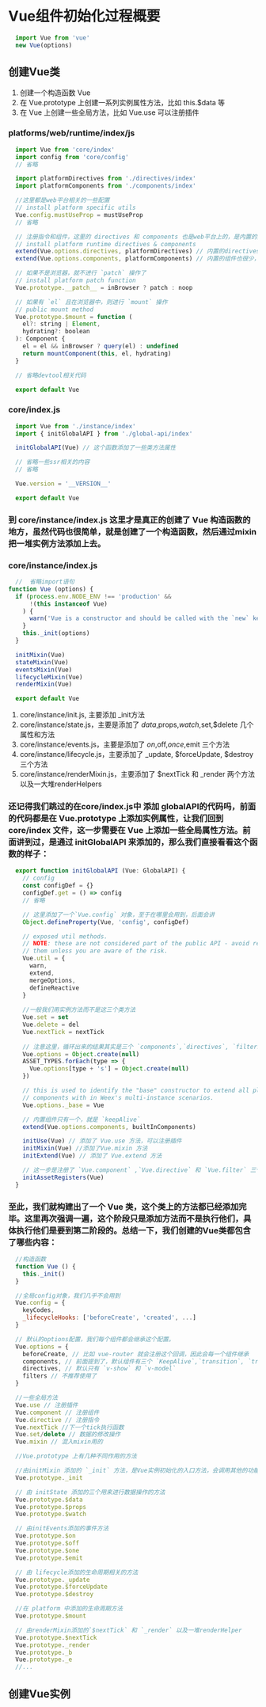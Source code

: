 # Vue组件初始化过程概要

``` javascript
  import Vue from 'vue'
  new Vue(options)
```

## 创建Vue类

1. 创建一个构造函数 Vue
2. 在 Vue.prototype 上创建一系列实例属性方法，比如 this.$data 等
3. 在 Vue 上创建一些全局方法，比如 Vue.use 可以注册插件

### platforms/web/runtime/index/js

```javascript
  import Vue from 'core/index'
  import config from 'core/config'
  // 省略

  import platformDirectives from './directives/index'
  import platformComponents from './components/index'

  //这里都是web平台相关的一些配置
  // install platform specific utils
  Vue.config.mustUseProp = mustUseProp
  // 省略

  // 注册指令和组件，这里的 directives 和 components 也是web平台上的，是内置的指令和组件，其实很少
  // install platform runtime directives & components
  extend(Vue.options.directives, platformDirectives) // 内置的directives只有两个，`v-show` 和 `v-model`
  extend(Vue.options.components, platformComponents) // 内置的组件也很少，只有`keepAlive`, `transition`和 `transitionGroup`

  // 如果不是浏览器，就不进行 `patch` 操作了
  // install platform patch function
  Vue.prototype.__patch__ = inBrowser ? patch : noop

  // 如果有 `el` 且在浏览器中，则进行 `mount` 操作
  // public mount method
  Vue.prototype.$mount = function (
    el?: string | Element,
    hydrating?: boolean
  ): Component {
    el = el && inBrowser ? query(el) : undefined
    return mountComponent(this, el, hydrating)
  }

  // 省略devtool相关代码

  export default Vue
```

### core/index.js

```javascript
  import Vue from './instance/index'
  import { initGlobalAPI } from './global-api/index'

  initGlobalAPI(Vue) // 这个函数添加了一些类方法属性

  // 省略一些ssr相关的内容
  // 省略

  Vue.version = '__VERSION__'

  export default Vue
```

### 到 core/instance/index.js 这里才是真正的创建了 Vue 构造函数的地方，虽然代码也很简单，就是创建了一个构造函数，然后通过mixin把一堆实例方法添加上去。
### core/instance/index.js

```javascript
  //  省略import语句
function Vue (options) {
  if (process.env.NODE_ENV !== 'production' &&
      !(this instanceof Vue)
    ) {
      warn('Vue is a constructor and should be called with the `new` keyword')
    }
    this._init(options)
  }

  initMixin(Vue)
  stateMixin(Vue)
  eventsMixin(Vue)
  lifecycleMixin(Vue)
  renderMixin(Vue)

  export default Vue
```
1. core/instance/init.js, 主要添加 _init方法
2. core/instance/state.js，主要是添加了 $data,$props,$watch,$set,$delete 几个属性和方法
3. core/instance/events.js，主要是添加了 $on,$off,$once,$emit 三个方法
4. core/instance/lifecycle.js，主要添加了 _update, $forceUpdate, $destroy 三个方法
5. core/instance/renderMixin.js，主要添加了 $nextTick 和 _render 两个方法以及一大堆renderHelpers

### 还记得我们跳过的在core/index.js中 添加 globalAPI的代码吗，前面的代码都是在 Vue.prototype 上添加实例属性，让我们回到 core/index 文件，这一步需要在 Vue 上添加一些全局属性方法。前面讲到过，是通过 initGlobalAPI 来添加的，那么我们直接看看这个函数的样子：

```javascript
  export function initGlobalAPI (Vue: GlobalAPI) {
    // config
    const configDef = {}
    configDef.get = () => config
    // 省略

    // 这里添加了一个`Vue.config` 对象，至于在哪里会用到，后面会讲
    Object.defineProperty(Vue, 'config', configDef)

    // exposed util methods.
    // NOTE: these are not considered part of the public API - avoid relying on
    // them unless you are aware of the risk.
    Vue.util = {
      warn,
      extend,
      mergeOptions,
      defineReactive
    }
    
    //一般我们用实例方法而不是这三个类方法
    Vue.set = set
    Vue.delete = del
    Vue.nextTick = nextTick
    
    // 注意这里，循环出来的结果其实是三个 `components`,`directives`, `filters`，这里先创建了空对象作为容器，后面如果有对应的插件就会放进来。
    Vue.options = Object.create(null)
    ASSET_TYPES.forEach(type => {
      Vue.options[type + 's'] = Object.create(null)
    })

    // this is used to identify the "base" constructor to extend all plain-object
    // components with in Weex's multi-instance scenarios.
    Vue.options._base = Vue

    // 内置组件只有一个，就是 `keepAlive`
    extend(Vue.options.components, builtInComponents)

    initUse(Vue) // 添加了 Vue.use 方法，可以注册插件
    initMixin(Vue) //添加了Vue.mixin 方法
    initExtend(Vue) // 添加了 Vue.extend 方法

    // 这一步是注册了 `Vue.component` ,`Vue.directive` 和 `Vue.filter` 三个方法，上面不是有 `Vue.options.components` 等空对象吗，这三个方法的作用就是把注册的组件放入对应的容器中。
    initAssetRegisters(Vue)
  }
```

### 至此，我们就构建出了一个 Vue 类，这个类上的方法都已经添加完毕。这里再次强调一遍，这个阶段只是添加方法而不是执行他们，具体执行他们是要到第二阶段的。总结一下，我们创建的Vue类都包含了哪些内容：

```javascript
  //构造函数
  function Vue () {
    this._init()
  }

  //全局config对象，我们几乎不会用到
  Vue.config = {
    keyCodes,
    _lifecycleHooks: ['beforeCreate', 'created', ...]
  }

  // 默认的options配置，我们每个组件都会继承这个配置。
  Vue.options = {
    beforeCreate, // 比如 vue-router 就会注册这个回调，因此会每一个组件继承
    components, // 前面提到了，默认组件有三个 `KeepAlive`,`transition`, `transitionGroup`，这里注册的组件就是全局组件，因为任何一个组件中不用声明就能用了。所以全局组件的原理就是这么简单
    directives, // 默认只有 `v-show` 和 `v-model`
    filters // 不推荐使用了
  }

  //一些全局方法
  Vue.use // 注册插件
  Vue.component // 注册组件
  Vue.directive // 注册指令
  Vue.nextTick //下一个tick执行函数
  Vue.set/delete // 数据的修改操作
  Vue.mixin // 混入mixin用的

  //Vue.prototype 上有几种不同作用的方法

  //由initMixin 添加的 `_init` 方法，是Vue实例初始化的入口方法，会调用其他的功能初始话函数
  Vue.prototype._init

  // 由 initState 添加的三个用来进行数据操作的方法
  Vue.prototype.$data
  Vue.prototype.$props
  Vue.prototype.$watch

  // 由initEvents添加的事件方法
  Vue.prototype.$on
  Vue.prototype.$off
  Vue.prototype.$one
  Vue.prototype.$emit

  // 由 lifecycle添加的生命周期相关的方法
  Vue.prototype._update
  Vue.prototype.$forceUpdate
  Vue.prototype.$destroy

  //在 platform 中添加的生命周期方法
  Vue.prototype.$mount

  // 由renderMixin添加的`$nextTick` 和 `_render` 以及一堆renderHelper
  Vue.prototype.$nextTick
  Vue.prototype._render
  Vue.prototype._b
  Vue.prototype._e
  //...
```

## 创建Vue实例